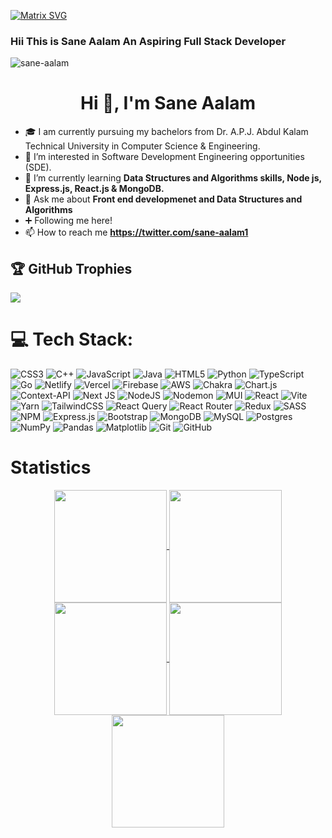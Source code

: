 [![Matrix SVG](https://raw.githubusercontent.com/rodrigograca31/rodrigograca31/master/matrix.svg)](https://www.youtube.com/watch?v=SDkAGkd4NLc)

### Hii This is Sane Aalam An Aspiring Full Stack Developer

<p align="left"> <img src="https://komarev.com/ghpvc/?username=sane-aalam&label=Profile%20views&color=0e75b6&style=flat" alt="sane-aalam" /> </p>

<h1 align="center">Hi 👋, I'm Sane Aalam </h1>

- 🎓 I am currently pursuing my bachelors from Dr. A.P.J. Abdul Kalam Technical University in Computer Science & Engineering.
- 👀 I’m interested in Software Development Engineering opportunities (SDE).
- 🌱 I’m currently learning **Data Structures and Algorithms skills, Node js, Express.js, React.js & MongoDB.**
- 💬 Ask me about **Front end developmenet and Data Structures and Algorithms**
- ➕ Following me here!
- 📫 How to reach me **https://twitter.com/sane-aalam1**

## 🏆 GitHub Trophies

![](https://github-profile-trophy.vercel.app/?username=sane-aalam&theme=radical&no-frame=false&no-bg=true&margin-w=4)

# 💻 Tech Stack:

![CSS3](https://img.shields.io/badge/css3-%231572B6.svg?style=plastic&logo=css3&logoColor=white) ![C++](https://img.shields.io/badge/c++-%2300599C.svg?style=plastic&logo=c%2B%2B&logoColor=white) ![JavaScript](https://img.shields.io/badge/javascript-%23323330.svg?style=plastic&logo=javascript&logoColor=%23F7DF1E) ![Java](https://img.shields.io/badge/java-%23ED8B00.svg?style=plastic&logo=openjdk&logoColor=white) ![HTML5](https://img.shields.io/badge/html5-%23E34F26.svg?style=plastic&logo=html5&logoColor=white) ![Python](https://img.shields.io/badge/python-3670A0?style=plastic&logo=python&logoColor=ffdd54) ![TypeScript](https://img.shields.io/badge/typescript-%23007ACC.svg?style=plastic&logo=typescript&logoColor=white) ![Go](https://img.shields.io/badge/go-%2300ADD8.svg?style=plastic&logo=go&logoColor=white) ![Netlify](https://img.shields.io/badge/netlify-%23000000.svg?style=plastic&logo=netlify&logoColor=#00C7B7) ![Vercel](https://img.shields.io/badge/vercel-%23000000.svg?style=plastic&logo=vercel&logoColor=white) ![Firebase](https://img.shields.io/badge/firebase-%23039BE5.svg?style=plastic&logo=firebase) ![AWS](https://img.shields.io/badge/AWS-%23FF9900.svg?style=plastic&logo=amazon-aws&logoColor=white) ![Chakra](https://img.shields.io/badge/chakra-%234ED1C5.svg?style=plastic&logo=chakraui&logoColor=white) ![Chart.js](https://img.shields.io/badge/chart.js-F5788D.svg?style=plastic&logo=chart.js&logoColor=white) ![Context-API](https://img.shields.io/badge/Context--Api-000000?style=plastic&logo=react) ![Next JS](https://img.shields.io/badge/Next-black?style=plastic&logo=next.js&logoColor=white) ![NodeJS](https://img.shields.io/badge/node.js-6DA55F?style=plastic&logo=node.js&logoColor=white) ![Nodemon](https://img.shields.io/badge/NODEMON-%23323330.svg?style=plastic&logo=nodemon&logoColor=%BBDEAD) ![MUI](https://img.shields.io/badge/MUI-%230081CB.svg?style=plastic&logo=mui&logoColor=white) ![React](https://img.shields.io/badge/react-%2320232a.svg?style=plastic&logo=react&logoColor=%2361DAFB) ![Vite](https://img.shields.io/badge/vite-%23646CFF.svg?style=plastic&logo=vite&logoColor=white) ![Yarn](https://img.shields.io/badge/yarn-%232C8EBB.svg?style=plastic&logo=yarn&logoColor=white) ![TailwindCSS](https://img.shields.io/badge/tailwindcss-%2338B2AC.svg?style=plastic&logo=tailwind-css&logoColor=white) ![React Query](https://img.shields.io/badge/-React%20Query-FF4154?style=plastic&logo=react%20query&logoColor=white) ![React Router](https://img.shields.io/badge/React_Router-CA4245?style=plastic&logo=react-router&logoColor=white) ![Redux](https://img.shields.io/badge/redux-%23593d88.svg?style=plastic&logo=redux&logoColor=white) ![SASS](https://img.shields.io/badge/SASS-hotpink.svg?style=plastic&logo=SASS&logoColor=white) ![NPM](https://img.shields.io/badge/NPM-%23CB3837.svg?style=plastic&logo=npm&logoColor=white) ![Express.js](https://img.shields.io/badge/express.js-%23404d59.svg?style=plastic&logo=express&logoColor=%2361DAFB) ![Bootstrap](https://img.shields.io/badge/bootstrap-%238511FA.svg?style=plastic&logo=bootstrap&logoColor=white) ![MongoDB](https://img.shields.io/badge/MongoDB-%234ea94b.svg?style=plastic&logo=mongodb&logoColor=white) ![MySQL](https://img.shields.io/badge/mysql-4479A1.svg?style=plastic&logo=mysql&logoColor=white) ![Postgres](https://img.shields.io/badge/postgres-%23316192.svg?style=plastic&logo=postgresql&logoColor=white) ![NumPy](https://img.shields.io/badge/numpy-%23013243.svg?style=plastic&logo=numpy&logoColor=white) ![Pandas](https://img.shields.io/badge/pandas-%23150458.svg?style=plastic&logo=pandas&logoColor=white) ![Matplotlib](https://img.shields.io/badge/Matplotlib-%23ffffff.svg?style=plastic&logo=Matplotlib&logoColor=black) ![Git](https://img.shields.io/badge/git-%23F05033.svg?style=plastic&logo=git&logoColor=white) ![GitHub](https://img.shields.io/badge/github-%23121011.svg?style=plastic&logo=github&logoColor=white)



# Statistics
<div align="center">
<a href="https://github.com/sane-aalam">
<img align="center" src="http://github-profile-summary-cards.vercel.app/api/cards/stats?username=sane-aalam&theme=aura" height="180em" />
<img align="center" src="http://github-profile-summary-cards.vercel.app/api/cards/most-commit-language?username=sane-aalam&theme=aura" height="180em" />
<img align="center" src="http://github-profile-summary-cards.vercel.app/api/cards/repos-per-language?username=sane-aalam&theme=aura" height="180em" />
<img align="center" src="http://github-profile-summary-cards.vercel.app/api/cards/productive-time?username=sane-aalam&theme=aura" height="180em" />
<img align="center" src="http://github-profile-summary-cards.vercel.app/api/cards/profile-details?username=sane-aalam&theme=aura" height="180em" />
</div>
